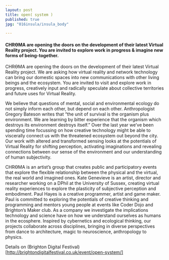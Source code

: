 ```yaml
---
layout: post
title: open( system )
published: true
jpg: "016insula/insula_body"

---
```


<h4>
<span class="chroma">CHRϴMA</span> are opening the doors on the development of their latest Virtual Reality project. You are invited to explore work in progress &amp; imagine new forms of being-together.
</h4>


<span class="chroma">CHRϴMA</span> are opening the doors on the development of their latest Virtual Reality project. We are asking how virtual reality and network technology can bring our domestic spaces into new communications with other living beings and the ecosystem. You are invited to visit and explore work in progress, creatively input and radically speculate about collective territories and future uses for Virtual Reality.



We believe that questions of mental, social and environmental ecology do not simply inform each other, but depend on each other. Anthropologist Gregory Bateson writes that “the unit of survival is the organism plus environment. We are learning by bitter experience that the organism which destroys its environment destroys itself.” Over the last year we’ve been spending time focussing on how creative technology might be able to viscerally connect us with the threatened ecosystem out beyond the city.  Our work with altered and transformed sensing looks at the potentials of Virtual Reality for shifting perception, activating imaginations and revealing connections between our sense of the environment and our understanding of human subjectivity.

<span class="chroma">CHRϴMA</span> is an artist’s group that creates public and participatory events that explore the flexible relationship between the physical and the virtual, the real world and imagined ones. Kate Genevieve is an artist, director and researcher working on a DPhil at the University of Sussex, creating virtual reality experiences to explore the plasticity of subjective perception and embodiment. Paul Hayes is a creative programmer, artist and game maker. Paul is committed to exploring the potentials of creative thinking and programming and mentors young people at events like Coder Dojo and Brighton’s Maker club. As a company we investigate the implications technology and science have on how we understand ourselves as humans in the ecosphere. Inspired by cybernetics and ecological thinking, our projects collaborate across disciplines, bringing in diverse perspectives from dance to architecture, magic to neuroscience, anthropology to physics.

Details on (Brighton Digital Festival)[http://brightondigitalfestival.co.uk/event/open-system/]
